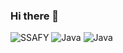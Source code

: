 ### Hi there 👋

<!-- 뱃지
![텍스트](https://img.shields.io/badge/뱃지레이블-배경색?style=뱃지모양&logo=로고&logoColor=로고색상)
-->
![SSAFY](https://img.shields.io/badge/SSAFY-0FAAFF.svg?&style=for-the-badge&logo=Samsung&logoColor=white)
![Java](https://img.shields.io/badge/Java-007396.svg?&style=for-the-badge&logo=Java&logoColor=white)
![Java](https://img.shields.io/badge/Java-007396.svg?&style=for-the-badge&logo=Java&logoColor=white)
<!--
**Kimzegal/Kimzegal** is a ✨ _special_ ✨ repository because its `README.md` (this file) appears on your GitHub profile.

Here are some ideas to get you started:

- 🔭 I’m currently working on ...
- 🌱 I’m currently learning ...
- 👯 I’m looking to collaborate on ...
- 🤔 I’m looking for help with ...
- 💬 Ask me about ...
- 📫 How to reach me: ...
- 😄 Pronouns: ...
- ⚡ Fun fact: ...
-->
